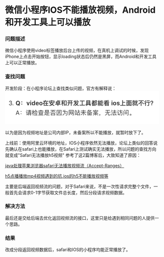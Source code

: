 # 微信小程序IOS不能播放视频，Android和开发工具上可以播放

### 问题描述
微信小程序使用video标签播放后台上传的视频，在真机上调试的时候，发现iPhone上点击开始按钮，显示loading状态后仍然是黑屏，而Android和开发工具上可以正常播放。

### 查找问题
开发阶段：在小程序论坛上查找类似问题，官方有解释说：
![官方解答](./assets/20180605-1.png)

以为是因为视频地址是公司内部IP，未备案所以不能播放，就暂时放下了。

上线前：使用阿里云环境的地址，IOS小程序依然无法播放，论坛上类似的回答说先确认在safari上也能播放，在Safari上测试确实无法播放，所以问题的查找方向就变成"Safari无法播放h5视频"
参考了这2篇博客后，大致知道了原因：

[java处理苹果浏览器safari无法播放视频流（Accept-Ranges）](https://blog.csdn.net/u010120886/article/details/79007001)

[h5点播播放mp4视频遇到的坑,ios的h5不能播放视频等](https://blog.csdn.net/zhengbin6072/article/details/78235004)

主要是后端返回视频流的问题，对于Safari来说，不是一次性请求完整个文件，一般首先会请求0-1字节获取文件总长度，然后分段请求视频数据。

### 解决方法
最后还是交给后端去优化返回视频流的接口，这里只是给遇到相同问题的人提供一个思路。

### 结果
改成分段返回视频数据后，safari和IOS的小程序均能正常播放了。